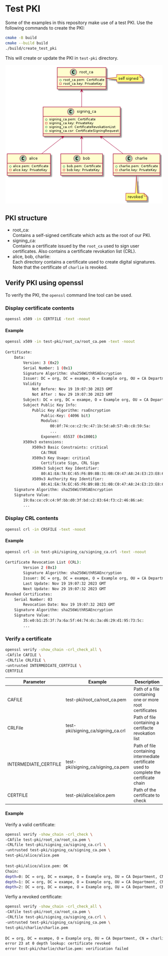 # Test PKI

Some of the examples in this repository make use of a test PKI. Use the following commands to create the PKI:

```bash
cmake -B build
cmake --build build
./build/create_test_pki
```

This will create or update the PKI in `test-pki` directory.

![test PKI](pki.png)

## PKI structure

- root_ca:  
  Contains a self-signed certificate which acts as the root of our PKI.
- signing_ca:   
  Contains a certificate issued by the `root_ca` used to sign user certificates.
  Also contains a certificate revokation list (CRL).
- alice, bob, charlie:  
  Each directory contains a certificate used to create digital signatures.
  Note that the certificate of `charlie` is revoked.

## Verify PKI using openssl

To verify the PKI, the `openssl` command line tool can be used.

### Display certificate contents

```bash
openssl x509 -in CERTFILE -text -noout
```

#### Example

```bash
openssl x509 -in test-pki/root_ca/root_ca.pem -text -noout

Certificate:
    Data:
        Version: 3 (0x2)
        Serial Number: 1 (0x1)
        Signature Algorithm: sha256WithRSAEncryption
        Issuer: DC = org, DC = exampe, O = Example org, OU = CA Department, CN = Root CA
        Validity
            Not Before: Nov 19 19:07:30 2023 GMT
            Not After : Nov 29 19:07:30 2023 GMT
        Subject: DC = org, DC = exampe, O = Example org, OU = CA Department, CN = Root CA
        Subject Public Key Info:
            Public Key Algorithm: rsaEncryption
                Public-Key: (4096 bit)
                Modulus:
                    00:8f:74:ce:c2:9c:47:1b:5d:a0:57:4b:c8:59:5a:
                    ...
                Exponent: 65537 (0x10001)
        X509v3 extensions:
            X509v3 Basic Constraints: critical
                CA:TRUE
            X509v3 Key Usage: critical
                Certificate Sign, CRL Sign
            X509v3 Subject Key Identifier: 
                80:A1:EA:7A:EC:65:F6:B9:8B:31:0B:C0:47:A8:24:E3:23:E8:61:BD
            X509v3 Authority Key Identifier: 
                80:A1:EA:7A:EC:65:F6:B9:8B:31:0B:C0:47:A8:24:E3:23:E8:61:BD
    Signature Algorithm: sha256WithRSAEncryption
    Signature Value:
        19:0a:ce:c9:c4:9f:bb:d0:3f:bd:c2:83:64:f3:c2:46:86:a4:
        ...
```

### Display CRL contents

```bash
openssl crl -in CRSFILE -text -noout
```

#### Example

```bash
openssl crl -in test-pki/signing_ca/signing_ca.crl -text -noout

Certificate Revocation List (CRL):
        Version 2 (0x1)
        Signature Algorithm: sha256WithRSAEncryption
        Issuer: DC = org, DC = exampe, O = Example org, OU = CA Department, CN = Signing CA
        Last Update: Nov 19 19:07:32 2023 GMT
        Next Update: Nov 29 19:07:32 2023 GMT
Revoked Certificates:
    Serial Number: 03
        Revocation Date: Nov 19 19:07:32 2023 GMT
    Signature Algorithm: sha256WithRSAEncryption
    Signature Value:
        35:e0:b1:25:3f:7a:6a:5f:44:74:dc:3a:d6:29:d1:95:73:5c:
        ...
```
### Verify a certificate

```bash
openssl verify -show_chain -crl_check_all \
-CAfile CAFILE \
-CRLfile CRLFILE \
-untrusted INTERMEDIATE_CERTFILE \
CERTFILE
```

| Parameter | Example | Description |
| --------- | ------- | ----------- |
| CAFILE    | test-pki/root_ca/root_ca.pem | Path of a file containing one or more root certificates |
| CRLFile   | test-pki/signing_ca/signing_ca.crl | Path of file containing a certifacte revokation list |
| INTERMEDIATE_CERTFILE | test-pki/signing_ca/signing_ca.pem | Path of file containing intermediate certificate used to complete the certificate chain |
| CERTFILE | test-pki/alice/alice.pem | Path of the certificate to check |

#### Example

Verify a valid certificate:

```bash
openssl verify -show_chain -crl_check \
-CAfile test-pki/root_ca/root_ca.pem \
-CRLfile test-pki/signing_ca/signing_ca.crl \
-untrusted test-pki/signing_ca/signing_ca.pem \
test-pki/alice/alice.pem 

test-pki/alice/alice.pem: OK
Chain:
depth=0: DC = org, DC = exampe, O = Example org, OU = CA Department, CN = alice (untrusted)
depth=1: DC = org, DC = exampe, O = Example org, OU = CA Department, CN = Signing CA (untrusted)
depth=2: DC = org, DC = exampe, O = Example org, OU = CA Department, CN = Root CA
```

Verfiy a revoked certificate:

```bash
openssl verify -show_chain -crl_check_all \
-CAfile test-pki/root_ca/root_ca.pem \
-CRLfile test-pki/signing_ca/signing_ca.crl \
-untrusted test-pki/signing_ca/signing_ca.pem \
test-pki/charlie/charlie.pem 

DC = org, DC = exampe, O = Example org, OU = CA Department, CN = charlie
error 23 at 0 depth lookup: certificate revoked
error test-pki/charlie/charlie.pem: verification failed
```
